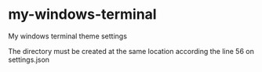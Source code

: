 # my-windows-terminal
My windows terminal theme settings 

The directory must be created at the same location according the line 56 on settings.json
